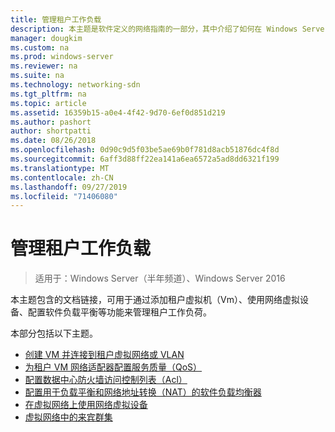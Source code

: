 ```yaml
---
title: 管理租户工作负载
description: 本主题是软件定义的网络指南的一部分，其中介绍了如何在 Windows Server 2016 中管理租户工作负荷和虚拟网络。
manager: dougkim
ms.custom: na
ms.prod: windows-server
ms.reviewer: na
ms.suite: na
ms.technology: networking-sdn
ms.tgt_pltfrm: na
ms.topic: article
ms.assetid: 16359b15-a0e4-4f42-9d70-6ef0d851d219
ms.author: pashort
author: shortpatti
ms.date: 08/26/2018
ms.openlocfilehash: 0d90c9d5f03be5ae69b0f781d8acb51876dc4f8d
ms.sourcegitcommit: 6aff3d88ff22ea141a6ea6572a5ad8dd6321f199
ms.translationtype: MT
ms.contentlocale: zh-CN
ms.lasthandoff: 09/27/2019
ms.locfileid: "71406080"
---
```

# <a name="manage-tenant-workloads"></a>管理租户工作负载

>适用于：Windows Server（半年频道）、Windows Server 2016

本主题包含的文档链接，可用于通过添加租户虚拟机（Vm）、使用网络虚拟设备、配置软件负载平衡等功能来管理租户工作负荷。

本部分包括以下主题。

- [创建 VM 并连接到租户虚拟网络或 VLAN](Create-a-Tenant-VM.md)
- [为租户 VM 网络适配器配置服务质量（QoS）](Configure-QoS-for-Tenant-VM-Network-Adapter.md)
- [配置数据中心防火墙访问控制列表（Acl）](Configure-Datacenter-Firewall-ACLs.md)
- [配置用于负载平衡和网络地址转换（NAT）的软件负载均衡器](Configure-SLB-and-NAT.md)
- [在虚拟网络上使用网络虚拟设备](Use-Network-Virtual-Appliances-on-a-VN.md)
- [虚拟网络中的来宾群集](guest-clustering.md)